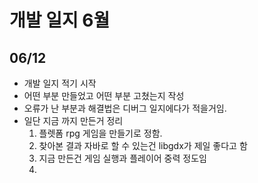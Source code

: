 # 개발 일지 6월

## 06/12

+ 개발 일지 적기 시작
+ 어떤 부분 만들었고 어떤 부분 고쳤는지 작성
+ 오류가 난 부분과 해결법은 디버그 일지에다가 적을거임.
+ 일단 지금 까지 만든거 정리
  1. 플렛폼 rpg 게임을 만들기로 정함. 
  2. 찾아본 결과 자바로 할 수 있는건 libgdx가 제일 좋다고 함 
  3.  지금 만든건 게임 실행과 플레이어 중력 정도임
  4. 
